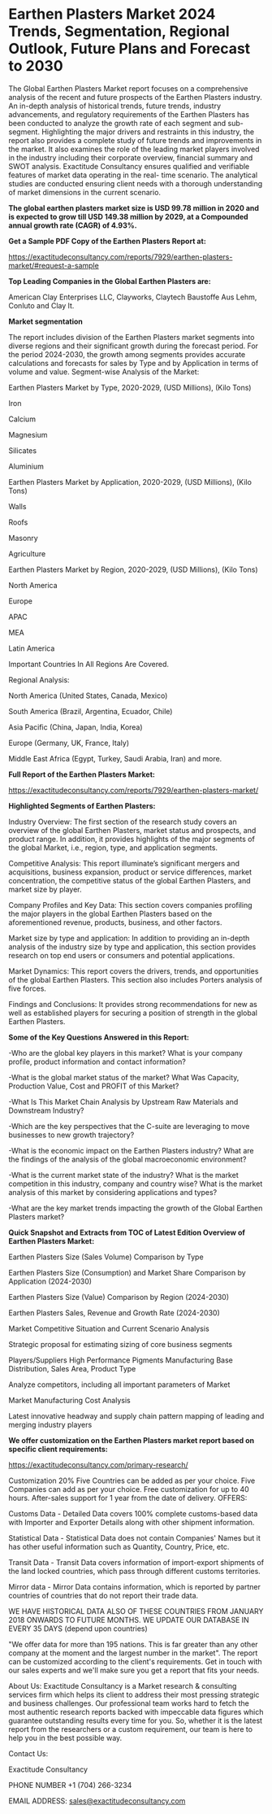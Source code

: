 # Earthen Plasters Market 2024 Trends, Segmentation, Regional Outlook, Future Plans and Forecast to 2030

The Global Earthen Plasters Market report focuses on a comprehensive analysis of the recent and future prospects of the Earthen Plasters industry. An in-depth analysis of historical trends, future trends, industry advancements, and regulatory requirements of the Earthen Plasters has been conducted to analyze the growth rate of each segment and sub-segment. Highlighting the major drivers and restraints in this industry, the report also provides a complete study of future trends and improvements in the market. It also examines the role of the leading market players involved in the industry including their corporate overview, financial summary and SWOT analysis. Exactitude Consultancy ensures qualified and verifiable features of market data operating in the real- time scenario. The analytical studies are conducted ensuring client needs with a thorough understanding of market dimensions in the current scenario.

**The global earthen plasters market size is USD 99.78 million in 2020 and is expected to grow till USD 149.38 million by 2029, at a Compounded annual growth rate (CAGR) of 4.93%.**

**Get a Sample PDF Copy of the Earthen Plasters Report at:**

https://exactitudeconsultancy.com/reports/7929/earthen-plasters-market/#request-a-sample

**Top Leading Companies in the Global Earthen Plasters are:**

American Clay Enterprises LLC, Clayworks, Claytech Baustoffe Aus Lehm, Conluto and Clay lt.

**Market segmentation**

The report includes division of the Earthen Plasters market segments into diverse regions and their significant growth during the forecast period. For the period 2024-2030, the growth among segments provides accurate calculations and forecasts for sales by Type and by Application in terms of volume and value. Segment-wise Analysis of the Market:

Earthen Plasters Market by Type, 2020-2029, (USD Millions), (Kilo Tons)

Iron

Calcium

Magnesium

Silicates

Aluminium

Earthen Plasters Market by Application, 2020-2029, (USD Millions), (Kilo Tons)

Walls

Roofs

Masonry

Agriculture

Earthen Plasters Market by Region, 2020-2029, (USD Millions), (Kilo Tons)

North America

Europe

APAC

MEA

Latin America

Important Countries In All Regions Are Covered.

Regional Analysis:

North America (United States, Canada, Mexico)

South America (Brazil, Argentina, Ecuador, Chile)

Asia Pacific (China, Japan, India, Korea)

Europe (Germany, UK, France, Italy)

Middle East Africa (Egypt, Turkey, Saudi Arabia, Iran) and more.

**Full Report of the Earthen Plasters Market:**

https://exactitudeconsultancy.com/reports/7929/earthen-plasters-market/

**Highlighted Segments of Earthen Plasters:**

Industry Overview: The first section of the research study covers an overview of the global Earthen Plasters, market status and prospects, and product range. In addition, it provides highlights of the major segments of the global Market, i.e., region, type, and application segments.

Competitive Analysis: This report illuminate’s significant mergers and acquisitions, business expansion, product or service differences, market concentration, the competitive status of the global Earthen Plasters, and market size by player.

Company Profiles and Key Data: This section covers companies profiling the major players in the global Earthen Plasters based on the aforementioned revenue, products, business, and other factors.

Market size by type and application: In addition to providing an in-depth analysis of the industry size by type and application, this section provides research on top end users or consumers and potential applications.

Market Dynamics: This report covers the drivers, trends, and opportunities of the global Earthen Plasters. This section also includes Porters analysis of five forces.

Findings and Conclusions: It provides strong recommendations for new as well as established players for securing a position of strength in the global Earthen Plasters.

**Some of the Key Questions Answered in this Report:**

-Who are the global key players in this market? What is your company profile, product information and contact information?

-What is the global market status of the market? What Was Capacity, Production Value, Cost and PROFIT of this Market?

-What Is This Market Chain Analysis by Upstream Raw Materials and Downstream Industry?

-Which are the key perspectives that the C-suite are leveraging to move businesses to new growth trajectory?

-What is the economic impact on the Earthen Plasters industry? What are the findings of the analysis of the global macroeconomic environment?

-What is the current market state of the industry? What is the market competition in this industry, company and country wise? What is the market analysis of this market by considering applications and types?

-What are the key market trends impacting the growth of the Global Earthen Plasters market?

**Quick Snapshot and Extracts from TOC of Latest Edition Overview of Earthen Plasters Market:**

Earthen Plasters Size (Sales Volume) Comparison by Type

Earthen Plasters Size (Consumption) and Market Share Comparison by Application (2024-2030)

Earthen Plasters Size (Value) Comparison by Region (2024-2030)

Earthen Plasters Sales, Revenue and Growth Rate (2024-2030)

Market Competitive Situation and Current Scenario Analysis

Strategic proposal for estimating sizing of core business segments

Players/Suppliers High Performance Pigments Manufacturing Base Distribution, Sales Area, Product Type

Analyze competitors, including all important parameters of Market

Market Manufacturing Cost Analysis

Latest innovative headway and supply chain pattern mapping of leading and merging industry players

**We offer customization on the Earthen Plasters market report based on specific client requirements:**

https://exactitudeconsultancy.com/primary-research/

Customization 20%
Five Countries can be added as per your choice.
Five Companies can add as per your choice.
Free customization for up to 40 hours.
After-sales support for 1 year from the date of delivery.
OFFERS:

Customs Data - Detailed Data covers 100% complete customs-based data with Importer and Exporter Details along with other shipment information.

Statistical Data - Statistical Data does not contain Companies' Names but it has other useful information such as Quantity, Country, Price, etc.

Transit Data - Transit Data covers information of import-export shipments of the land locked countries, which pass through different customs territories.

Mirror data - Mirror Data contains information, which is reported by partner countries of countries that do not report their trade data.

WE HAVE HISTORICAL DATA ALSO OF THESE COUNTRIES FROM JANUARY 2018 ONWARDS TO FUTURE MONTHS. WE UPDATE OUR DATABASE IN EVERY 35 DAYS (depend upon countries)

"We offer data for more than 195 nations. This is far greater than any other company at the moment and the largest number in the market". The report can be customized according to
the client's requirements. Get in touch with our sales experts and we'll make sure you get a report that fits your needs.

About Us:
Exactitude Consultancy is a Market research & consulting services firm which helps its client to address their most pressing strategic and business challenges. Our professional team works hard to fetch the most authentic research reports backed with impeccable data figures which guarantee outstanding results every time for you. So, whether it is the latest report from the researchers or a custom requirement, our team is here to help you in the best possible way.

Contact Us:

Exactitude Consultancy

PHONE NUMBER +1 (704) 266-3234

EMAIL ADDRESS: sales@exactitudeconsultancy.com
